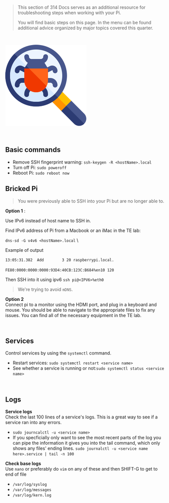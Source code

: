 
> This section of 314 Docs serves as an additional resource for troubleshooting steps when working with your Pi.
> 
> You will find basic steps on this page. In the menu can be found additional advice organized by major topics covered this quarter.

<br>

![debug image](../img/trouble/debug.png)

<br>

## Basic commands

* Remove SSH fingerprint warning: `ssh-keygen -R <hostName>.local`
* Turn off Pi: `​sudo poweroff`
* Reboot Pi: ​`sudo reboot now`


## Bricked Pi

> You were previously able to SSH into your Pi but are no longer able to.

**Option 1** : 

Use IPv6 instead of host name to SSH in. 

Find IPv6 address of Pi from a Macbook or an iMac in the TE lab:

`dns-sd -G v4v6 <hostName>.local` \

Example of output
```
13:05:31.382  Add        3 20 raspberrypi.local.  

FE80:0000:0000:0000:93D4:40CB:123C:B684%en10 120
```

Then SSH into it using ipv6
`ssh pi@<IPV6>%eth0`

> We're trying to avoid `mDNS`.

**Option 2** \
Connect pi to a monitor using the HDMI port, and plug in a keyboard and mouse. You should be able to navigate to the appropriate files to fix any issues. You can find all of the necessary equipment in the TE lab.

<br>

## Services
Control services by using the `systemctl` command.

* Restart services: `sudo systemctl restart <service name>`
* See whether a service is running or not:`sudo systemctl status <service name>`

<br>

## Logs

**Service logs** <br>
Check the last 100 lines of a service's logs. This is a great way to see if a service ran into any errors. 

* `sudo journcalctl -u <service name>`
* If you specficially only want to see the most recent parts of the log you can pipe the information it gives you into the tail command, which only shows any files' ending lines. `sudo journalctl -u <service name here>.service | tail -n 100`

**Check base logs** <br>
Use `nano` or preferably do `vim` on any of these and then SHIFT-G to get to end of file

* `/var/log/syslog` 
* `/var/log/messages` 
* `/var/log/kern.log`


